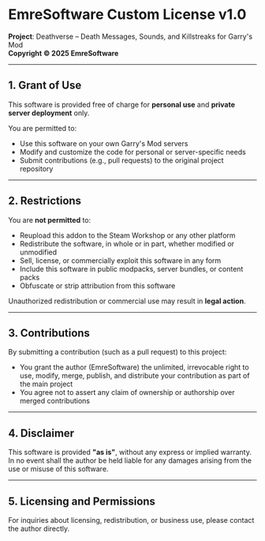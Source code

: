 # EmreSoftware Custom License v1.0

**Project**: Deathverse – Death Messages, Sounds, and Killstreaks for Garry's Mod  
**Copyright © 2025 EmreSoftware**

---

## 1. Grant of Use

This software is provided free of charge for **personal use** and **private server deployment** only.

You are permitted to:

- Use this software on your own Garry's Mod servers
- Modify and customize the code for personal or server-specific needs
- Submit contributions (e.g., pull requests) to the original project repository

---

## 2. Restrictions

You are **not permitted** to:

- Reupload this addon to the Steam Workshop or any other platform
- Redistribute the software, in whole or in part, whether modified or unmodified
- Sell, license, or commercially exploit this software in any form
- Include this software in public modpacks, server bundles, or content packs
- Obfuscate or strip attribution from this software

Unauthorized redistribution or commercial use may result in **legal action**.

---

## 3. Contributions

By submitting a contribution (such as a pull request) to this project:

- You grant the author (EmreSoftware) the unlimited, irrevocable right to use, modify, merge, publish, and distribute your contribution as part of the main project
- You agree not to assert any claim of ownership or authorship over merged contributions

---

## 4. Disclaimer

This software is provided **"as is"**, without any express or implied warranty.  
In no event shall the author be held liable for any damages arising from the use or misuse of this software.

---

## 5. Licensing and Permissions

For inquiries about licensing, redistribution, or business use, please contact the author directly.

